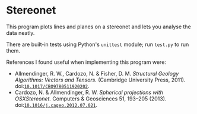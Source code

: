 # Stereonet

This program plots lines and planes on a stereonet and lets you analyse the data
neatly.

There are built-in tests using Python's `unittest` module; run `test.py` to run
them.

References I found useful when implementing this program were:

- Allmendinger, R. W., Cardozo, N. & Fisher, D. M.
  *Structural Geology Algorithms: Vectors and Tensors.*
  (Cambridge University Press, 2011).
  doi:[`10.1017/CBO9780511920202`][geo-algo].
- Cardozo, N. & Allmendinger, R. W.
  *Spherical projections with OSXStereonet.*
  Computers & Geosciences 51, 193–205 (2013).
  doi:[`10.1016/j.cageo.2012.07.021`][card-all].

[card-all]: https://dx.doi.org/10.1016/j.cageo.2012.07.021
[geo-algo]: https://dx.doi.org/10.1017/CBO9780511920202
